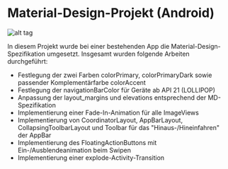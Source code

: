 # Material-Design-Projekt (Android)

![alt tag](https://abload.de/img/mdp5s0g.png)

In diesem Projekt wurde bei einer bestehenden App die Material-Design-Spezifikation umgesetzt. 
Insgesamt wurden folgende Arbeiten durchgeführt: 

* Festlegung der zwei Farben colorPrimary, colorPrimaryDark sowie passender Komplementärfarbe colorAccent
* Festlegung der navigationBarColor für Geräte ab API 21 (LOLLIPOP)
* Anpassung der layout_margins und elevations entsprechend der MD-Spezifikation
* Implementierung einer Fade-In-Animation für alle ImageViews
* Implementierung von CoordinatorLayout, AppBarLayout, CollapsingToolbarLayout und Toolbar für das "Hinaus-/Hineinfahren" der AppBar
* Implementierung des FloatingActionButtons mit Ein-/Ausblendeanimation beim Swipen
* Implementierung einer explode-Activity-Transition
